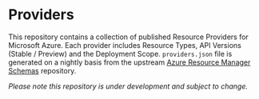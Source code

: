 # Providers

This repository contains a collection of published Resource Providers for Microsoft Azure. Each provider includes Resource Types, API Versions (Stable / Preview) and the Deployment Scope. `providers.json` file is generated on a nightly basis from the upstream [Azure Resource Manager Schemas](https://github.com/azure/azure-resource-manager-schemas) repository.

_Please note this repository is under development and subject to change._
